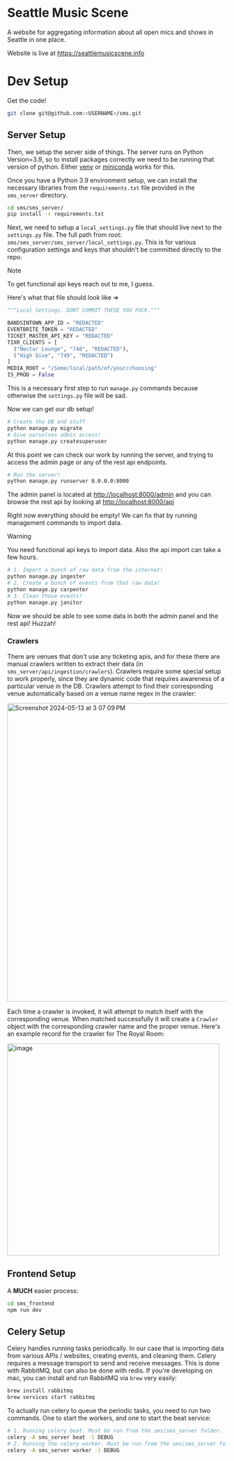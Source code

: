 # Seattle Music Scene

A website for aggregating information about all open mics and shows in Seattle
in one place.

Website is live at https://seattlemusicscene.info

# Dev Setup

Get the code!
 ```bash
 git clone git@github.com:<USERNAME>/sms.git
 ```

## Server Setup

Then, we setup the server side of things. The server runs on Python Version=3.9,
so to install packages correctly we need to be running that version of python.
Either [venv](https://virtualenv.pypa.io/en/latest/) or [miniconda](https://docs.anaconda.com/free/miniconda/index.html)
works for this.

Once you have a Python 3.9 environment setup, we can install the necessary libraries from
the `requirements.txt` file provided in the `sms_server` directory.

```bash
cd sms/sms_server/
pip install -r requirements.txt
```

Next, we need to setup a `local_settings.py` file that should live next to the
`settings.py` file. The full path from root: `sms/sms_server/sms_server/local_settings.py`.
This is for various configuration settings and keys that shouldn't be
committed directly to the repo.

> [!NOTE]
> To get functional api keys reach out to me, I guess.

Here's what that file should look like =>

```python
"""Local Settings. DONT COMMIT THESE YOU FUCK."""

BANDSINTOWN_APP_ID = "REDACTED"
EVENTBRITE_TOKEN = "REDACTED"
TICKET_MASTER_API_KEY = "REDACTED"
TIXR_CLIENTS = [
  ("Nectar Lounge", "748", "REDACTED"),
  ("High Dive", "749", "REDACTED")
]
MEDIA_ROOT = "/Some/local/path/of/your/choosing"
IS_PROD = False
```

This is a necessary first step to run `manage.py` commands because
otherwise the `settings.py` file will be sad.

Now we can get our db setup!

```bash
# Create the DB and stuff
python manage.py migrate
# Give ourselves admin access!
python manage.py createsuperuser
```

At this point we can check our work by running the server, and trying to access
the admin page or any of the rest api endpoints.

```bash
# Run the server!
python manage.py runserver 0.0.0.0:8000
```

The admin panel is located at [http://localhost:8000/admin](http://localhost:8000/admin) and you can
browse the rest api by looking at [http://localhost:8000/api](http://localhost:8000/api)

Right now everything should be empty!
We can fix that by running management commands to import data.

> [!WARNING]
> You need functional api keys to import data.
> Also the api import can take a few hours.

```bash
# 1. Import a bunch of raw data from the internet!
python manage.py ingester
# 2. Create a bunch of events from that raw data!
python manage.py carpenter
# 3. Clean those events!
python manage.py janitor
```

Now we should be able to see some data in both the admin panel and the rest api!
Huzzah!

### Crawlers

There are venues that don't use any ticketing apis, and for these there are manual
crawlers written to extract their data (in `sms_server/api/ingestion/crawlers`).
Crawlers require some special setup to work properly, since they are dynamic code
that requires awareness of a particular venue in the DB. Crawlers attempt to find
their corresponding venue automatically based on a venue name regex in the crawler:

<img width="685" alt="Screenshot 2024-05-13 at 3 07 09 PM" src="https://github.com/admiralbolt/sms/assets/1838577/328fceb3-e7f6-450d-8a1f-dee8784c138a">

Each time a crawler is invoked, it will attempt to match itself with the corresponding venue.
When matched successfully it will create a `Crawler` object with the corresponding crawler name
and the proper venue. Here's an example record for the crawler for The Royal Room:

<img width="487" alt="image" src="https://github.com/user-attachments/assets/a2f5b9a4-9e5e-481f-ae4d-e2d727abd937">

## Frontend Setup

A **MUCH** easier process:

```bash
cd sms_frontend
npm run dev
```

## Celery Setup

Celery handles running tasks periodically. In our case that is importing data
from various APIs / websites, creating events, and cleaning them. Celery
requires a message transport to send and receive messages. This is done with
RabbitMQ, but can also be done with redis. If you're developing on mac, you can
install and run RabbitMQ via `brew` very easily:

```bash
brew install rabbitmq
brew services start rabbitmq
```

To actually run celery to queue the periodic tasks, you need to run two commands. One to start the workers, and one to start the beat service:

```bash
# 1. Running celery beat. Must be run from the sms/sms_server folder.
celery -A sms_server beat -l DEBUG
# 2. Running the celery worker. Must be run from the sms/sms_server folder.
celery -A sms_server worker -l DEBUG
```
